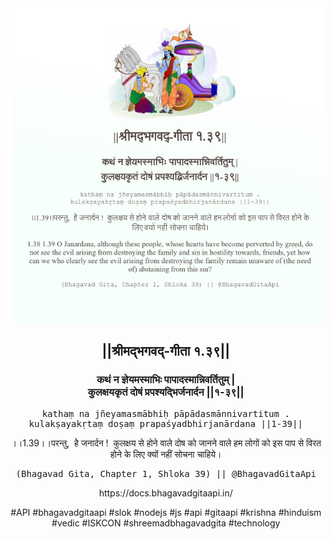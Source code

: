 <img src="../../asset/BG_1_39.png"/>
<center><h2>||श्रीमद्‍भगवद्‍-गीता १.३९||</h2>
<h3>कथं न ज्ञेयमस्माभिः पापादस्मान्निवर्तितुम् |<br/>कुलक्षयकृतं दोषं प्रपश्यद्भिर्जनार्दन ||१-३९||</h3>
<pre>kathaṃ na jñeyamasmābhiḥ pāpādasmānnivartitum .<br/>kulakṣayakṛtaṃ doṣaṃ prapaśyadbhirjanārdana ||1-39||</pre>
<p>।।1.39।।परन्तु,  हेे जनार्दन !  कुलक्षय से होने वाले दोष को जानने वाले हम लोगों को इस पाप से विरत होने के लिए क्यों नहीं सोचना चाहिये।</p>
<pre>(Bhagavad Gita, Chapter 1, Shloka 39) || @BhagavadGitaApi</pre><p>https://docs.bhagavadgitaapi.in/</p><p>#API #bhagavadgitaapi #slok #nodejs #js #api #gitaapi #krishna #hinduism #vedic #ISKCON #shreemadbhagavadgita #technology</p></center>